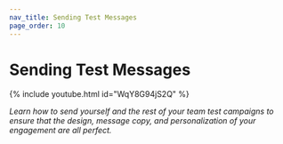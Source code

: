 ```yaml
---
nav_title: Sending Test Messages
page_order: 10
---
```


# Sending Test Messages

{% include youtube.html id="WqY8G94jS2Q" %}

_Learn how to send yourself and the rest of your team test campaigns to ensure that the design, message copy, and personalization of your engagement are all perfect._
